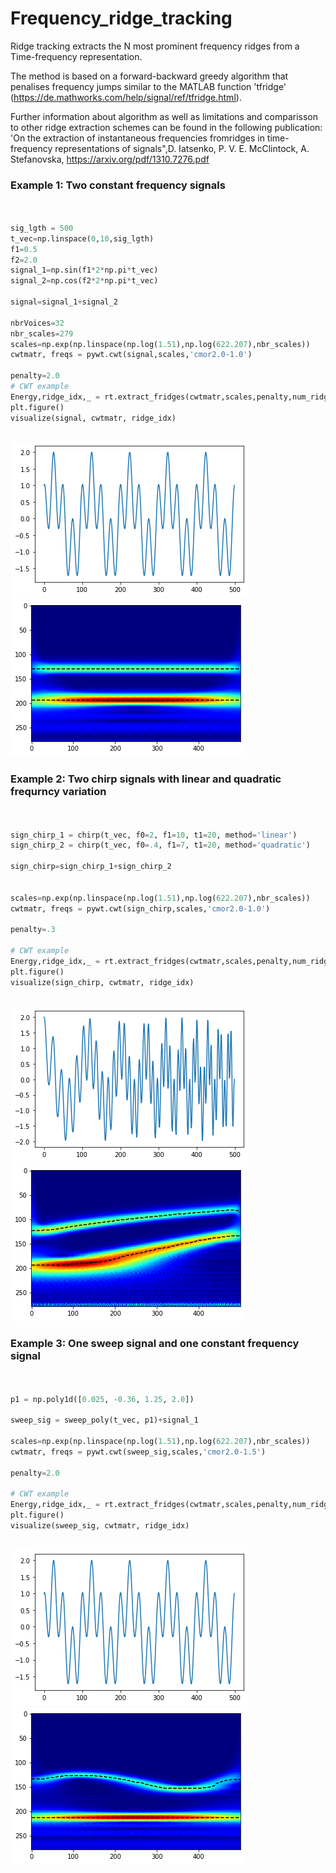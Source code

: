 # Frequency_ridge_tracking
Ridge tracking extracts the N most prominent frequency ridges from a Time-frequency representation. 

The method is based on a forward-backward greedy algorithm that penalises frequency jumps similar to the MATLAB function 'tfridge' (https://de.mathworks.com/help/signal/ref/tfridge.html). 

Further information about algorithm as well as limitations and comparisson to other ridge extraction schemes can be found in the following publication:
 'On the extraction of instantaneous frequencies fromridges in time-frequency representations of signals",D. Iatsenko, P. V. E. McClintock, A. Stefanovska, https://arxiv.org/pdf/1310.7276.pdf



### Example 1: Two constant frequency signals

```python

    
sig_lgth = 500
t_vec=np.linspace(0,10,sig_lgth)
f1=0.5
f2=2.0
signal_1=np.sin(f1*2*np.pi*t_vec)
signal_2=np.cos(f2*2*np.pi*t_vec)

signal=signal_1+signal_2

nbrVoices=32
nbr_scales=279
scales=np.exp(np.linspace(np.log(1.51),np.log(622.207),nbr_scales))
cwtmatr, freqs = pywt.cwt(signal,scales,'cmor2.0-1.0')

penalty=2.0
# CWT example
Energy,ridge_idx,_ = rt.extract_fridges(cwtmatr,scales,penalty,num_ridges=2,BW=25)
plt.figure()
visualize(signal, cwtmatr, ridge_idx)



```

![signal_1](/imgs/signal_1.png)
![cwt_ridge_signal_1](/imgs/cwt_signal_1_ridge.png)


### Example 2: Two chirp signals with linear and quadratic frequrncy variation

```python

    
sign_chirp_1 = chirp(t_vec, f0=2, f1=10, t1=20, method='linear')
sign_chirp_2 = chirp(t_vec, f0=.4, f1=7, t1=20, method='quadratic')

sign_chirp=sign_chirp_1+sign_chirp_2


scales=np.exp(np.linspace(np.log(1.51),np.log(622.207),nbr_scales))
cwtmatr, freqs = pywt.cwt(sign_chirp,scales,'cmor2.0-1.0')

penalty=.3

# CWT example
Energy,ridge_idx,_ = rt.extract_fridges(cwtmatr,scales,penalty,num_ridges=2,BW=25)
plt.figure()
visualize(sign_chirp, cwtmatr, ridge_idx)



```

![signal_2](/imgs/signal_2.png)
![cwt_ridge_signal_2](/imgs/cwt_signal_2_ridge.png)

### Example 3: One sweep signal and one constant frequency signal

```python

    
p1 = np.poly1d([0.025, -0.36, 1.25, 2.0])

sweep_sig = sweep_poly(t_vec, p1)+signal_1

scales=np.exp(np.linspace(np.log(1.51),np.log(622.207),nbr_scales))
cwtmatr, freqs = pywt.cwt(sweep_sig,scales,'cmor2.0-1.5')

penalty=2.0

# CWT example
Energy,ridge_idx,_ = rt.extract_fridges(cwtmatr,scales,penalty,num_ridges=2,BW=25)
plt.figure()
visualize(sweep_sig, cwtmatr, ridge_idx)



```

![signal_3](/imgs/signal_1.png)
![cwt_ridge_signal_3](/imgs/cwt_signal_3_ridge.png)

